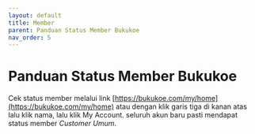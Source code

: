 ```yaml
---
layout: default
title: Member
parent: Panduan Status Member Bukukoe 
nav_order: 5
---
```

# Panduan Status Member Bukukoe

Cek status member melalui link [https://bukukoe.com/my/home](https://bukukoe.com/my/home) atau dengan klik garis tiga di kanan atas lalu klik nama, lalu klik My Account. seluruh akun baru pasti mendapat status member *Customer Umum*.
